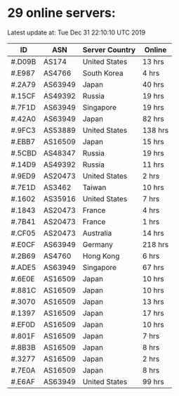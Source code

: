 # 29 online servers:

Latest update at: Tue Dec 31 22:10:10 UTC 2019

| ID | ASN | Server Country | Online |
| -- | --- | -------------- | ------ |
| #.D09B | AS174 | United States | 13 hrs |
| #.E987 | AS4766 | South Korea | 4 hrs |
| #.2A79 | AS63949 | Japan | 40 hrs |
| #.15CF | AS49392 | Russia | 19 hrs |
| #.7F1D | AS63949 | Singapore | 19 hrs |
| #.42A0 | AS63949 | Japan | 82 hrs |
| #.9FC3 | AS53889 | United States | 138 hrs |
| #.EBB7 | AS16509 | Japan | 15 hrs |
| #.5CBD | AS48347 | Russia | 19 hrs |
| #.14D9 | AS49392 | Russia | 11 hrs |
| #.9ED9 | AS20473 | United States | 2 hrs |
| #.7E1D | AS3462 | Taiwan | 10 hrs |
| #.1602 | AS35916 | United States | 7 hrs |
| #.1843 | AS20473 | France | 4 hrs |
| #.7B41 | AS20473 | France | 1 hrs |
| #.CF05 | AS20473 | Australia | 14 hrs |
| #.E0CF | AS63949 | Germany | 218 hrs |
| #.2B69 | AS4760 | Hong Kong | 6 hrs |
| #.ADE5 | AS63949 | Singapore | 67 hrs |
| #.6E0E | AS16509 | Japan | 10 hrs |
| #.881C | AS16509 | Japan | 10 hrs |
| #.3070 | AS16509 | Japan | 13 hrs |
| #.1397 | AS16509 | Japan | 17 hrs |
| #.EF0D | AS16509 | Japan | 10 hrs |
| #.801F | AS16509 | Japan | 7 hrs |
| #.8B3B | AS16509 | Japan | 8 hrs |
| #.3277 | AS16509 | Japan | 2 hrs |
| #.7E0A | AS16509 | Japan | 8 hrs |
| #.E6AF | AS63949 | United States | 99 hrs |

